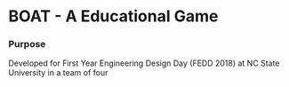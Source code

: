 # BOAT - A Educational Game

### Purpose
Developed for First Year Engineering Design Day (FEDD 2018) at NC State University in a team of four
